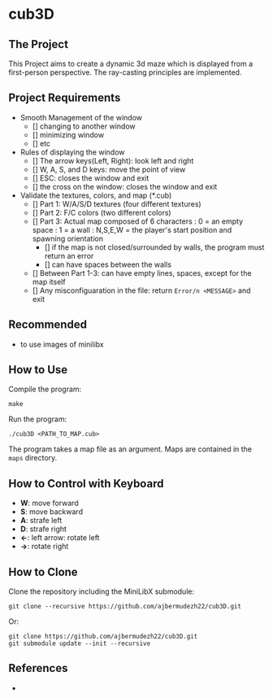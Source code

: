 # cub3D

## The Project
This Project aims to create a dynamic 3d maze which is displayed from a first-person perspective. The ray-casting principles are implemented.

## Project Requirements
- Smooth Management of the window
	- [] changing to another window
	- [] minimizing window
	- [] etc
- Rules of displaying the window
	- [] The arrow keys(Left, Right): look left and right
	- [] W, A, S, and D keys: move the point of view
	- [] ESC: closes the window and exit 
	- [] the cross on the window: closes the window and exit
- Validate the textures, colors, and map (*.cub)
	- [] Part 1: W/A/S/D textures (four different textures)
	- [] Part 2: F/C colors (two different colors)
	- [] Part 3: Actual map composed of 6 characters
		: 0 = an empty space
		: 1 = a wall
		: N,S,E,W = the player's start position and spawning orientation
		- [] if the map is not closed/surrounded by walls, the program must return an error
		- [] can have spaces between the walls
	- [] Between Part 1-3: can have empty lines, spaces, except for the map itself
	- [] Any misconfiguaration in the file: return `Error/n <MESSAGE>` and exit
	
## Recommended
- to use images of minilibx

## How to Use

Compile the program:
```
make
```

Run the program:
```
./cub3D <PATH_TO_MAP.cub>
```
The program takes a map file as an argument. Maps are contained in the `maps` directory.

## How to Control with Keyboard

- **W**: move forward
- **S**: move backward
- **A**: strafe left
- **D**: strafe right
- **←**: left arrow: rotate left
- **→**: rotate right

## How to Clone
Clone the repository including the MiniLibX submodule:
```
git clone --recursive https://github.com/ajbermudezh22/cub3D.git
```
Or:
```
git clone https://github.com/ajbermudezh22/cub3D.git
git submodule update --init --recursive
```

## References
- 